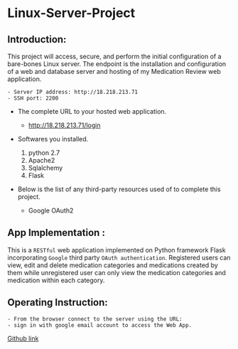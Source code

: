 # Linux-Server-Project

## Introduction:
This project will access, secure, and perform the initial configuration of a bare-bones Linux server. The endpoint is the installation and configuration of a web and database server and hosting of my Medication Review web application.

    - Server IP address: http://18.218.213.71
    - SSH port: 2200

  - The complete URL to your hosted web application.
       - http://18.218.213.71/login

  - Softwares you installed.
    1. python 2.7
    2. Apache2
    3. Sqlalchemy
    4. Flask

  - Below is the list of any third-party resources used of to complete this project.
      - Google OAuth2


## App Implementation :
This is a `RESTful` web application implemented on Python framework Flask incorporating `Google` third party `OAuth authentication`. Registered users can view, edit and delete medication categories and medications created by them while unregistered user can only view the medication categories and medication within each category.

## Operating Instruction:
    - From the browser connect to the server using the URL:
    - sign in with google email account to access the Web App.

[Github link](https://github.com/jocoder22/Linux-Server-Project.git)
